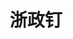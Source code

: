 ﻿---
id: 1755
title: "浙政钉"
weight: 1755
version: "2.7.25.8"
updateTime: "2023-09-08T11:56:30"
debName: "http://113.24.212.22:8090/upload/file/com.zjd.gov-loongarch64.deb"
debSize: "363.6 MB"
command: "/opt/apps/com.zjd.gov/files/Elevator.sh"
---
